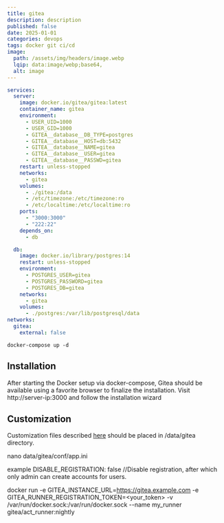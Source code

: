 ```yaml
---
title: gitea
description: description
published: false
date: 2025-01-01
categories: devops
tags: docker git ci/cd
image:
  path: /assets/img/headers/image.webp
  lqip: data:image/webp;base64,
  alt: image
---
```



```yaml
services:
  server:
    image: docker.io/gitea/gitea:latest
    container_name: gitea
    environment:
      - USER_UID=1000
      - USER_GID=1000
      - GITEA__database__DB_TYPE=postgres
      - GITEA__database__HOST=db:5432
      - GITEA__database__NAME=gitea
      - GITEA__database__USER=gitea
      - GITEA__database__PASSWD=gitea
    restart: unless-stopped
    networks:
      - gitea
    volumes:
      - ./gitea:/data
      - /etc/timezone:/etc/timezone:ro
      - /etc/localtime:/etc/localtime:ro
    ports:
      - "3000:3000"
      - "222:22"
    depends_on:
      - db

  db:
    image: docker.io/library/postgres:14
    restart: unless-stopped
    environment:
      - POSTGRES_USER=gitea
      - POSTGRES_PASSWORD=gitea
      - POSTGRES_DB=gitea
    networks:
      - gitea
    volumes:
      - ./postgres:/var/lib/postgresql/data
networks:
  gitea:
    external: false
```

```shell
docker-compose up -d
```

## Installation

After starting the Docker setup via docker-compose, Gitea should be available using a favorite browser to finalize the installation. Visit http://server-ip:3000 and follow the installation wizard

## Customization

Customization files described [here](https://docs.gitea.com/administration/customizing-gitea) should be placed in /data/gitea directory. 

nano data/gitea/conf/app.ini

example
DISABLE_REGISTRATION: false //Disable registration, after which only admin can create accounts for users.




docker run -e GITEA_INSTANCE_URL=https://gitea.example.com -e GITEA_RUNNER_REGISTRATION_TOKEN=<your_token> -v /var/run/docker.sock:/var/run/docker.sock --name my_runner gitea/act_runner:nightly
